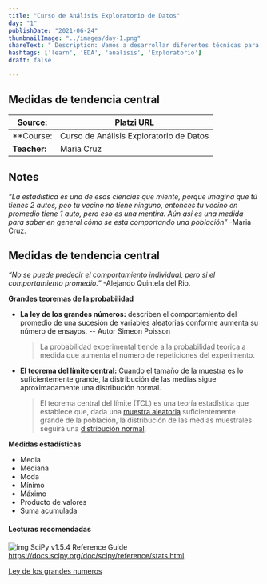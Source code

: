 ```yaml
---
title: "Curso de Análisis Exploratorio de Datos"
day: "1"
publishDate: "2021-06-24"
thumbnailImage: "../images/day-1.png"
shareText: " Description: Vamos a desarrollar diferentes técnicas para explorar, explicar y entender cuáles son los patrones que tienes en cualquier data set y cómo podemos empezar a plantear cualquier modelo de ML, para saber si son de valor o no son de valor o cómo hacer esta propuesta. "
hashtags: ['learn', 'EDA', 'analisis', 'Exploratorio']
draft: false

---
```


## Medidas de tendencia central

| Source:      | [Platzi URL](https://platzi.com/clases/2178-analisis-exploratorio-datos/34158-bienvenida-al-curso/) |
| ------------ | ------------------------------------------------------------ |
| **Course:    | Curso de Análisis Exploratorio de Datos                      |
| **Teacher:** | Maria Cruz                                                   |



## Notes 



*“La estadística es una de esas ciencias que miente, porque imagina que tú tienes 2 autos, peo tu vecino no tiene ninguno, entonces tu vecino en promedio tiene 1 auto, pero eso es una mentira. Aún así es una medida para saber en general cómo se esta comportando una población”*
-Maria Cruz.

## Medidas de tendencia central

*“No se puede predecir el comportamiento individual, pero si el comportamiento promedio.”*
-Alejando Quintela del Rio.

**Grandes teoremas de la probabilidad**

- **La ley de los grandes números:** describen el comportamiento del promedio de una sucesión de variables aleatorias conforme aumenta su número de ensayos.  -- Autor Simeon Poisson

  > La probabilidad experimental tiende a la probabilidad teorica a medida que aumenta el numero de repeticiones del experimento.

- **El teorema del límite central:** Cuando el tamaño de la muestra es lo suficientemente grande, la distribución de las medias sigue aproximadamente una distribución normal.

  > El teorema central del límite (TCL) es una teoría estadística que establece que, dada una [muestra aleatoria](https://economipedia.com/definiciones/muestra-aleatoria-simple.html) suficientemente grande de la población, la distribución de las medias muestrales seguirá una [distribución normal](https://economipedia.com/definiciones/distribucion-normal.html).

**Medidas estadísticas**

- Media
- Mediana
- Moda
- Mínimo
- Máximo
- Producto de valores
- Suma acumulada

#### Lecturas recomendadas

![img](https://www.google.com/s2/favicons?domain=https://colab.research.google.com/drive/16Oz8y5DJDe2eEA796Aq_yrARTX4ZhTi-?usp=sharing/img/favicon.ico?vrz=colab-20201208-085602-RC00_346307824)  SciPy v1.5.4 Reference Guide https://docs.scipy.org/doc/scipy/reference/stats.html

[Ley de los grandes numeros](https://www.youtube.com/watch?v=29z2G6OUa68)